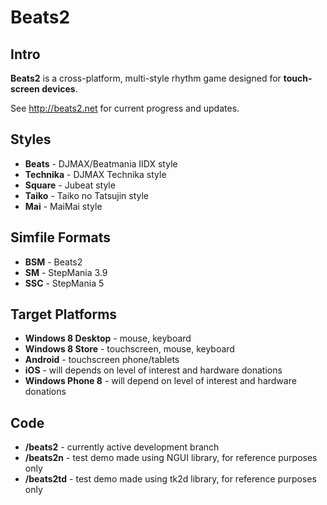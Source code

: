 Beats2
======

Intro
------
**Beats2** is a cross-platform, multi-style rhythm game designed for **touch-screen devices**.

See http://beats2.net for current progress and updates. 

Styles
------
- **Beats** - DJMAX/Beatmania IIDX style
- **Technika** - DJMAX Technika style
- **Square** - Jubeat style
- **Taiko** - Taiko no Tatsujin style
- **Mai** - MaiMai style

Simfile Formats
------
- **BSM** - Beats2
- **SM** - StepMania 3.9
- **SSC** - StepMania 5

Target Platforms
------
- **Windows 8 Desktop** - mouse, keyboard
- **Windows 8 Store** - touchscreen, mouse, keyboard
- **Android** - touchscreen phone/tablets
- **iOS** - will depends on level of interest and hardware donations
- **Windows Phone 8** - will depend on level of interest and hardware donations

Code
------
- **/beats2** - currently active development branch
- **/beats2n** - test demo made using NGUI library, for reference purposes only
- **/beats2td** - test demo made using tk2d library, for reference purposes only

